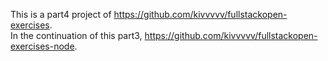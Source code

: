 This is a part4 project of https://github.com/kivvvvv/fullstackopen-exercises. <br>
In the continuation of this part3, 
https://github.com/kivvvvv/fullstackopen-exercises-node.